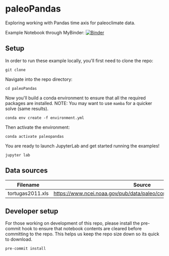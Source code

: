 # paleoPandas
Exploring working with Pandas time axis for paleoclimate data.

Example Notebook through MyBinder: [![Binder](https://mybinder.org/badge_logo.svg)](https://mybinder.org/v2/gh/khider/paleoPandas/HEAD)

## Setup

In order to run these example locally, you'll first need to clone the repo:

```
git clone 
```

Navigate into the repo directory:

```
cd paleoPandas
```

Now you'll build a conda environment to ensure that all the required packages
are installed. NOTE: You may want to use `mamba` for a quicker solve (same results).

```
conda env create -f environment.yml
```

Then activate the environment:

```
conda activate paleopandas
```

You are ready to launch JupyterLab and get started running the examples! 

```
jupyter lab
```

## Data sources

| Filename | Source |
| -------- | ------ |
| tortugas2011.xls | https://www.ncei.noaa.gov/pub/data/paleo/coral/atlantic/tortugas2011.xls


## Developer setup

For those working on development of this repo, please install the pre-commit 
hook to ensure that notebook contents are cleared before committing to the repo. 
This helps us keep the repo size down so its quick to download.

```
pre-commit install
```
